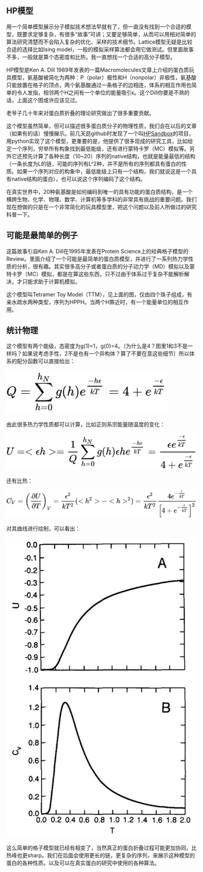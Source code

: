 ## HP模型

用一个简单模型展示分子模拟技术想法早就有了，但一直没有找到一个合适的模型，既要求足够复杂，有很多“故事”可讲；又要足够简单，从而可以用相对简单的算法研究清楚而不会陷入复杂的优化、采样的技术细节。Lattice模型无疑是比较合适的选择比如Ising model，一般的模拟采样算法都会用它做测试。但里面故事不多，一般就是算个态密度和比热，我一直想找一个合适的高分子模型。

HP模型是Ken A. Dill 1989年发表的一篇Macromolecules文章上介绍的蛋白质玩具模型，氨基酸被简化为两种：P（polar）极性和H（nonpolar）非极性，氨基酸只能放置在格子的顶点，两个氨基酸通过一条格子的边相连，体系的相互作用也简单的令人发指，相邻两个H之间有一个单位的能量吸引ϵ。这个Dill你要是不熟的话，上面这个图或许应该见过。

老爷子几十年来对蛋白质折叠的理论研究做出了很多重要贡献。

这个模型虽然简单，但可以描述很多蛋白质分子的物理性质，我们会在以后的文章（如果有的话）慢慢展示。前几天逛github时发现了一个叫[HPSandbox](https://link.zhihu.com/?target=https%3A//github.com/vvoelz/HPSandbox)的项目，用python实现了这个模型，更重要的是，他提供了很多现成的研究工具，比如给定一个序列，穷举所有构象找到最低能级，还有进行蒙特卡罗（MC）模拟等。另外它还预先计算了各种长度（10~20）序列的native结构，也就是能量最低的结构（一条长度为L的链，可能的序列有L^2种，并不是所有的序列都具有蛋白的性质。如果一个序列对应的构象中，最低能级上只有一个结构，我们就说这是一个具有native结构的蛋白），也可以说这个序列编码了这个结构。

在真实世界中，20种氨基酸是如何编码到唯一的具有功能的蛋白质结构，是一个横跨生物、化学、物理、数学、计算机等多学科的非常具有挑战的重要问题。我们现在想做的只是在一个非常简化的玩具模型里，把这个问题以及前人所做过的研究科普一下。



## 可能是最简单的例子

这篇故事引自Ken A. Dill在1995年发表在Protein Science上的经典格子模型的Review。里面介绍了一个可能是最简单的蛋白质模型，并进行了一系列热力学性质的分析，很有趣。其实很多高分子或者蛋白质的分子动力学（MD）模拟以及蒙特卡罗（MC）模拟，都是在算这些东西，只不过由于体系过于复杂不能解析解决，才只能求助于计算机模拟。

这个模型叫Tetramer Toy Model（TTM），见上面的图，仅由四个珠子组成，有亲水疏水两种类型，序列为HPPH。当两个H靠近时，有一个能量单位的相互作用。



## 统计物理

这个模型有两个能级，态密度为g(1)=1，g(0)=4。（为什么是4？图里1和3不是一样吗？如果说考虑手性，2不是也有一个异构体？算了不要在意这些细节）所以体系的配分函数可以直接给出：

![[公式]](pics\equ1-1.svg)

由此很多热力学性质都可以计算，比如正则系宗能量随温度的变化：

![](pics\equ1-2.svg)

还有比热：

![](pics\equ1-3.svg)

对其曲线进行绘制，可以看出：

![](pics\fig1-1.jpg)

这么简单的格子模型就已经有相变了，当然真正的蛋白折叠过程可能更加协同，比热峰也更sharp。我们在后面会使用更长的链，更复杂的序列，来展示这种模型的蛋白的各种性质。以及可以在真实蛋白的研究中使用的各种算法。